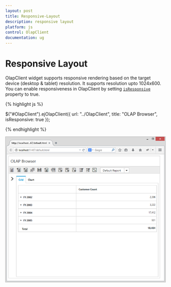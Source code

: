 ```yaml
---
layout: post
title: Responsive-Layout
description: responsive layout
platform: js
control: OlapClient
documentation: ug
---
```


# Responsive Layout

OlapClient widget supports responsive rendering based on the target device (desktop & tablet) resolution. It supports resolution upto 1024x600. You can enable responsiveness in OlapClient by setting [`isResponsive`](/js/api/ejolapclient#members:displaysettings-isresponsive) property to true.

{% highlight js %}

$("#OlapClient").ejOlapClient({
    url: "../OlapClient",
    title: "OLAP Browser",
    isResponsive: true
});

{% endhighlight %}

![](Responsive-Layout_images/responsive.png)




